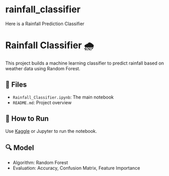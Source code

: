 # rainfall_classifier
Here is a Rainfall Prediction Classifier

# Rainfall Classifier 🌧️

This project builds a machine learning classifier to predict rainfall based on weather data using Random Forest.

## 📁 Files
- `Rainfall_Classifier.ipynb`: The main notebook
- `README.md`: Project overview

## 🚀 How to Run
Use [Kaggle](https://kaggle.com/) or Jupyter to run the notebook.

## 🔍 Model
- Algorithm: Random Forest
- Evaluation: Accuracy, Confusion Matrix, Feature Importance
